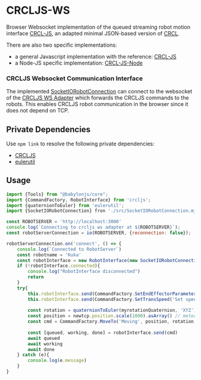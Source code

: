# CRCLJS-WS

Browser Websocket implementation of the queued streaming robot motion interface [CRCL-JS](https://github.com/PRIARobotics/CRCLJS), an adapted minimal JSON-based version of [CRCL](https://github.com/usnistgov/crcl/blob/master/doc/Reference.md).

There are also two specific implementations:

- a general Javascript implementation with the reference: [CRCL-JS](https://github.com/PRIARobotics/CRCLJS)
- a Node-JS specific implementation: [CRCL-JS-Node](https://github.com/PRIARobotics/CRCLJS-Node)


### CRCLJS Websocket Communication Interface

The implemented [SocketIORobotConnection](https://github.com/PRIArobotics/CRCLJS-WS/blob/main/src/SocketIORobotConnection.js) can connect to the websocket of the [CRCLJS WS Adapter](https://github.com/PRIARobotics/CRCLJS-WSAdapter) which forwards the CRCLJS commands to the robots. This enables CRCLJS robot communication in the browser since it does not depend on TCP.

## Private Dependencies

Use `npm link` to resolve the following private dependencies:

* [CRCLJS](https://github.com/PRIARobotics/CRCLJS)
* [eulerutil](https://github.com/PRIARobotics/eulerutil)

## Usage

```javascript
import {Tools} from "@babylonjs/core";
import {CommandFactory, RobotInterface} from 'crcljs';
import {quaternionToEuler} from 'eulerutil';
import {SocketIORobotConnection} fron './src/SocketIORobotConnection.mjs'

const ROBOTSERVER = 'http://localhost:3000'
console.log(`Connecting to crcljs ws adapter at ${ROBOTSERVER}`);
const robotServerConnection = io(ROBOTSERVER, {reconnection: false});

robotServerConnection.on('connect', () => {
    console.log(`Connected to RobotServer`)
    const robotname = 'Kuka'
    const robotInterface = new RobotInterface(new SocketIORobotConnection(robotname, robotServerConnection))
    if (!robotInterface.connected){
        console.log("RobotInterface disconnected")
        return
    }
    try{
        this.robotInterface.send(CommandFactory.SetEndEffectorParameters("Using Gripper 0", 0))
        this.robotInterface.send(CommandFactory.SetTransSpeed('Set speed to 10 percent', 0.1)
        
        const rotation = quaternionToEuler(myrotationQuaternion, 'XYZ').asArray().map(Tools.ToDegrees).reverse()
        const position = newtcp.position.scale(1000).asArray() // meter to millimeter
        const cmd = CommandFactory.MoveTo('Moving', position, rotation, false, false)
        
        const [queued, working, done] = robotInterface.send(cmd)
        await queued
        await working
        await done
    } catch (e){
        console.log(e.message)
    }
}
```
